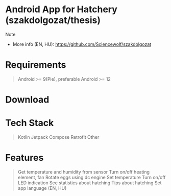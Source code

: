 # Android App for Hatchery (szakdolgozat/thesis)

> [!NOTE]
> - More info (EN, HU): https://github.com/Sciencewolf/szakdolgozat

# Requirements
> Android >= 9(Pie), preferable Android >= 12 

# Download
> 

# Tech Stack

> Kotlin
> Jetpack Compose
> Retrofit
> Other

# Features

> Get temperature and humidity from sensor
> Turn on/off heating element, fan
> Rotate eggs using dc engine
> Set temperature
> Turn on/off LED indication
> See statistics about hatching
> Tips about hatching
> Set app language (EN, HU)